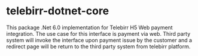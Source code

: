 # telebirr-dotnet-core
This package .Net 6.0 implementation for Telebirr H5 Web payment integration. The use case for this interface is payment via web. Third party system will invoke the interface upon payment issue by the customer and a redirect page will be return to the third party system from telebirr platform.
